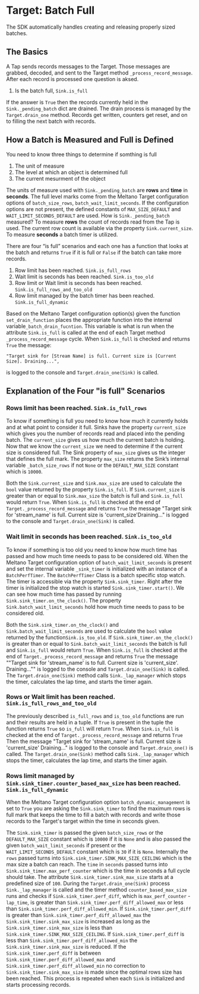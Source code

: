 # Target: Batch Full

The SDK automatically handles creating and releasing properly sized batches.

## The Basics

A Tap sends records messages to the Target.  Those messages are grabbed, decoded, and sent to the Target method `_process_record_message`.  After each record is processed one question is aksed.

1. Is the batch full, `Sink.is_full`

If the answer is `True` then the records currently held in the `Sink._pending_batch` dict are drained.  The drain process is managed by the `Target.drain_one` method.  Records get written, counters get reset, and on to filling the next batch with records.

## How a Batch is Measured and Full is Defined

You need to know three things to determine if somthing is full

1. The unit of measure
2. The level at which an object is determined full
3. The current mesurment of the object

The units of measure used with `Sink._pending_batch` are **rows** and **time** in **seconds**.  The full level marks come from the Meltano Target configuration options of `batch_size_rows`, `batch_wait_limit_seconds`.  If the configuration options are not present, the defined constants of `MAX_SIZE_DEFAULT` and `WAIT_LIMIT_SECONDS_DEFAULT` are used.  How is `Sink._pending_batch` measured?  To measure **rows** the count of records read from the Tap is used.  The current row count is available via the property `Sink.current_size`. To measure **seconds** a batch timer is utilized.

There are four “is full” scenarios and each one has a function that looks at the batch and returns `True` if it is full or `False` if the batch can take more records.

1. Row limit has been reached. `Sink.is_full_rows`
2. Wait limit is seconds has been reached. `Sink.is_too_old`
3. Row limit or Wait limit is seconds has been reached. `Sink.is_full_rows_and_too_old`
4. Row limit managed by the batch timer has been reached. `Sink.is_full_dynamic`

Based on the Meltano Target configuration option(s) given the function `set_drain_function` places the appropriate function into the internal variable`_batch_drain_fucntion`.  This variable is what is run when the attribute `Sink.is_full` is called at the end of each Target method `_process_record_message` cycle. When `Sink.is_full` is checked and returns `True` the message:
```
"Target sink for [Stream Name] is full. Current size is [Current Size]. Draining...",
```
is logged to the console and `Target.drain_one(Sink)` is called.

## Explanation of the Four "is full" Scenarios

### Rows limit has been reached. `Sink.is_full_rows`

To know if something is full you need to know how much it currently holds and at what point to consider it full.  Sinks have the property `current_size` which gives you the number of records read and placed into the pending batch. The `current_size` gives us how much the current batch is holding.  Now that we know the `current_size` we need to determine if the current size is considered full.  The Sink property of `max_size` gives us the integer that defines the full mark. The property `max_size` returns the Sink’s internal variable `_batch_size_rows` if not `None` or the `DEFAULT_MAX_SIZE` constant which is `10000`.

Both the `Sink.current_size` and `Sink.max_size` are used to calculate the `bool` value returned by the property `Sink.is_full`.  If `Sink.current_size` is greater than or equal to `Sink.max_size` the batch is full and `Sink.is_full` would return `True`.  When `Sink.is_full` is checked at the end of `Target._process_record_message` and returns `True` the message "Target sink for 'stream_name' is full.  Current size is 'current_size'Draining..." is logged to the console and `Target.drain_one(Sink)` is called.

### Wait limit in seconds has been reached. `Sink.is_too_old`

To know if something is too old you need to know how much time has passed and how much time needs to pass to be considered old.  When the Meltano Target configuration option of `batch_wait_limit_seconds` is present and set the internal variable `_sink_timer` is initialized with an instance of a `BatchPerfTimer`.  The `BatchPerfTimer` Class is a batch specific stop watch.  The timer is accessible via the property `Sink.sink_timer`.  Right after the timer is initialized the stop watch is started `Sink.sink_timer.start()`.  We can see how much time has passed by running `Sink.sink_timer.on_the_clock()`.  The property `Sink.batch_wait_limit_seconds` hold how much time needs to pass to be considered old.

Both the `Sink.sink_timer.on_the_clock()` and `Sink.batch_wait_limit_seconds` are used to calculate the `bool` value returned by the function`Sink.is_too_old`.   If `Sink.sink_timer.on_the_clock()` is greater than or equal to `Sink.batch_wait_limit_seconds`  the batch is full and `Sink.is_full` would return `True`. When `Sink.is_full` is checked at the end of `Target._process_record_message` and returns `True` the message ""Target sink for 'stream_name' is to full. Current size is 'current_size'. Draining..."" is logged to the console and `Target.drain_one(Sink)` is called.  The `Target.drain_one(Sink)` method calls `Sink._lap_manager` which stops the timer, calculates the lap time, and starts the timer again.

### Rows or Wait limit has been reached. `Sink.is_full_rows_and_too_old`

The previously described `is_full_rows` and `is_too_old` functions are run and their results are held in a tuple.  If `True` is present in the tuple the function returns `True` so `is_full` will return `True`.  When `Sink.is_full` is checked at the end of `Target._process_record_message` and returns `True` Then the message "Target sink for 'stream_name' is full.  Current size is 'current_size' Draining..." is logged to the console and `Target.drain_one()` is called.  The `Target.drain_one(Sink)` method calls `Sink._lap_manager` which stops the timer, calculates the lap time, and starts the timer again.

### Rows limit managed by `Sink.sink_timer.counter_based_max_size` has been reached. `Sink.is_full_dynamic`

When the Meltano Target configuration option `batch_dynamic_management` is set to `True` you are asking the `Sink.sink_timer` to find the maximum rows is full mark that keeps the time to fill a batch with records and write those records to the Target's target within the time in seconds given.

The `Sink.sink_timer` is passed the given `batch_size_rows` or the `DEFAULT_MAX_SIZE` constant which is `10000` if it is `None` and is also passed the given `batch_wait_limit_seconds` if present or the `WAIT_LIMIT_SECONDS_DEFAULT` constant which is `30` if it is `None`.  Internally the `rows` passed turns into `Sink.sink_timer.SINK_MAX_SIZE_CEILING` which is the max size a batch can reach.  The `time` in `seconds` passed turns into `Sink.sink_timer.max_perf_counter` which is the time in seconds a full cycle should take.  The attribute `Sink.sink_timer.sink_max_size` starts at a predefined size of `100`.  During the `Target.drain_one(Sink)` process `Sink._lap_manager` is called and the timer method `counter_based_max_size` runs and checks if `Sink.sink_timer.perf_diff`, which is `max_perf_counter` - `lap_time`, is greater than `Sink.sink_timer.perf_diff_allowed_max` or less than `Sink.sink_timer.perf_diff_allowed_min`.  If `Sink.sink_timer.perf_diff` is greater than `Sink.sink_timer.perf_diff_allowed_max` the `Sink.sink_timer.sink_max_size` is increased as long as the `Sink.sink_timer.sink_max_size` is less than `Sink.sink_timer.SINK_MAX_SIZE_CEILING`. If `Sink.sink_timer.perf_diff` is less than `Sink.sink_timer.perf_diff_allowed_min` the `Sink.sink_timer.sink_max_size` is reduced.  If the `Sink.sink_timer.perf_diff` is between `Sink.sink_timer.perf_diff_allowed_max` and `Sink.sink_timer.perf_diff_allowed_min` no correction to `Sink.sink_timer.sink_max_size` is made since the optimal rows size has been reached.  This process is repeated when each `Sink` is initialized and starts processing records.

